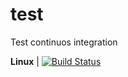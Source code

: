# test
Test continuos integration

**Linux** | [![Build Status](https://travis-ci.org/luckvargas/test-qt4-travis.svg?branch=master)](https://travis-ci.org/luckvargas/test-qt4-travis/branches)
